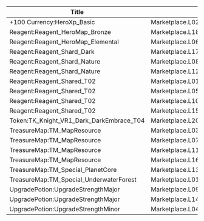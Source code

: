 | Title | Dev Name | Quantity | Currency |  Price |
| ----- | -------- | -------- | -------- |  ----- |
| +100 Currency:HeroXp_Basic | Marketplace.L02.Page02.XP.02 | 100000 | Currency:Gold | Currency:Gold | 200 |
| Reagent:Reagent_HeroMap_Bronze | Marketplace.L18.Page02.Hero.05 | 1 | Currency:Gold | Currency:Gold | 300000 |
| Reagent:Reagent_HeroMap_Elemental | Marketplace.L06.Page02.Token.10 | 6 | Currency:Gold | Currency:Gold | 35000 |
| Reagent:Reagent_Shard_Dark | Marketplace.L17.Page02.Shard.16 | 2 | Currency:Gold | Currency:Gold | 300000 |
| Reagent:Reagent_Shard_Nature | Marketplace.L08.Page02.Free.48 | 1 | Currency:Gold | Currency:Gold | 0 |
| Reagent:Reagent_Shard_Nature | Marketplace.L12.Page02.Reagent.19 | 2 | Gems |  | 200 |
| Reagent:Reagent_Shared_T02 | Marketplace.L01.Page02.Free.14 | 10 | Currency:Gold | Currency:Gold | 0 |
| Reagent:Reagent_Shared_T02 | Marketplace.L05.Page02.PowerSource.02 | 10 | Currency:Gold | Currency:Gold | 2500 |
| Reagent:Reagent_Shared_T02 | Marketplace.L10.Page02.PowerSource.05 | 15 | Currency:Gold | Currency:Gold | 2500 |
| Reagent:Reagent_Shared_T02 | Marketplace.L15.Page02.PowerSource.08 | 20 | Currency:Gold | Currency:Gold | 2500 |
| Token:TK_Knight_VR1_Dark_DarkEmbrace_T04 | Marketplace.L20.Page02.Free.87 | 3 | Currency:Gold | Currency:Gold | 0 |
| TreasureMap:TM_MapResource | Marketplace.L03.Page02.MapFragments.02 | 3 | Currency:Gold | Currency:Gold | 20000 |
| TreasureMap:TM_MapResource | Marketplace.L07.Page02.MapFragments.07 | 7 | Gems |  | 10 |
| TreasureMap:TM_MapResource | Marketplace.L11.Page02.TreasureMap.02 | 7 | Currency:Gold | Currency:Gold | 20000 |
| TreasureMap:TM_MapResource | Marketplace.L16.Page02.TreasureMap.05 | 10 | Currency:Gold | Currency:Gold | 20000 |
| TreasureMap:TM_Special_PlanetCore | Marketplace.L13.Page02.MapsMisc.20 | 1 | Currency:Gold | Currency:Gold | 500000 |
| TreasureMap:TM_Special_UnderwaterForest | Marketplace.L01.Page2.VIP5.FreeBonus.46 | 1 | Currency:Gold | Currency:Gold | 0 |
| UpgradePotion:UpgradeStrengthMajor | Marketplace.L09.Page02.MajorElixir.07 | 4 | Currency:Gold | Currency:Gold | 50000 |
| UpgradePotion:UpgradeStrengthMajor | Marketplace.L14.Page02.ElixirAll.09 | 3 | Currency:Gold | Currency:Gold | 50000 |
| UpgradePotion:UpgradeStrengthMinor | Marketplace.L04.Page02.MinorElixir.07 | 4 | Currency:Gold | Currency:Gold | 4000 |
